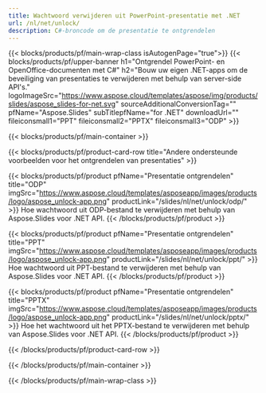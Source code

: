 ```yaml
---
title: Wachtwoord verwijderen uit PowerPoint-presentatie met .NET
url: /nl/net/unlock/
description: C#-broncode om de presentatie te ontgrendelen
---
```


{{< blocks/products/pf/main-wrap-class isAutogenPage="true">}}
{{< blocks/products/pf/upper-banner h1="Ontgrendel PowerPoint- en OpenOffice-documenten met C#" h2="Bouw uw eigen .NET-apps om de beveiliging van presentaties te verwijderen met behulp van server-side API's." logoImageSrc="https://www.aspose.cloud/templates/aspose/img/products/slides/aspose_slides-for-net.svg" sourceAdditionalConversionTag="" pfName="Aspose.Slides" subTitlepfName="for .NET" downloadUrl="" fileiconsmall1="PPT" fileiconsmall2="PPTX" fileiconsmall3="ODP" >}}

{{< blocks/products/pf/main-container >}}

{{< blocks/products/pf/product-card-row title="Andere ondersteunde voorbeelden voor het ontgrendelen van presentaties" >}}

{{< blocks/products/pf/product pfName="Presentatie ontgrendelen" title="ODP" imgSrc="https://www.aspose.cloud/templates/asposeapp/images/products/logo/aspose_unlock-app.png" productLink="/slides/nl/net/unlock/odp/" >}}
Hoe wachtwoord uit ODP-bestand te verwijderen met behulp van Aspose.Slides voor .NET API.
{{< /blocks/products/pf/product >}}

{{< blocks/products/pf/product pfName="Presentatie ontgrendelen" title="PPT" imgSrc="https://www.aspose.cloud/templates/asposeapp/images/products/logo/aspose_unlock-app.png" productLink="/slides/nl/net/unlock/ppt/" >}}
Hoe wachtwoord uit PPT-bestand te verwijderen met behulp van Aspose.Slides voor .NET API.
{{< /blocks/products/pf/product >}}

{{< blocks/products/pf/product pfName="Presentatie ontgrendelen" title="PPTX" imgSrc="https://www.aspose.cloud/templates/asposeapp/images/products/logo/aspose_unlock-app.png" productLink="/slides/nl/net/unlock/pptx/" >}}
Hoe het wachtwoord uit het PPTX-bestand te verwijderen met behulp van Aspose.Slides voor .NET API.
{{< /blocks/products/pf/product >}}



{{< /blocks/products/pf/product-card-row >}}

{{< /blocks/products/pf/main-container >}}
    
{{< /blocks/products/pf/main-wrap-class >}}